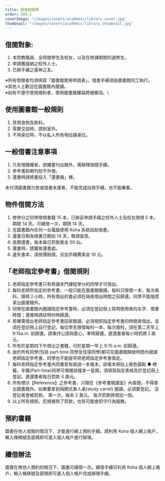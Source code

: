 ```yaml
---
title: 圖書館服務
order: 208.1
coverImage: "/images/covers/academic/library.cover.jpg"
thumbnail: "/images/covers/academic/library.thumbnail.jpg"
---
```


## 借閱對象:

1. 本院教職員、全時間學生及校友，以及在修課期間的選修生。
1. 申請獲接納之校外人士。
1. 已辦手續之基神之友。

※所有借閱者均須填寫「圖書館使用申請表」，借書手續須由圖書館同工執行。\
※其他人士歡迎在圖書館內閱讀。\
※如有不遵守使用規則者，使用圖書館權益將被撤消。\

## 使用圖書館一般規則

1. 禁用食物及飲料。
1. 需要交談時，請到室外。
1. 不用桌位時，不以私人所有物佔據桌位。

## 一般借書注意事項

1. 凡有借閱權者，欲攜書刊出館外，需辦理借閱手續。
1. 參考書和期刊恕不外借。
1. 還書時請將書投入「還書箱」裡。

未付清圖書館欠款或借書未還者，不能完成註冊手續，也不能畢業。

## 物件借閱方法

1. 修學分之同學限借書籍 15 本，已辦妥申請手續之校外人士及校友限借 5 本，期限 14 天。可續借一次，期限 14 天。
1. 在圖書館內任何一台電腦使用 Koha 系統自助借書。
1. 還書日期為借書日期加 14 天，敬請留意。
1. 逾期還書，每本每日罰款美金 50 仙。
1. 還書時，請置放還書處。
1. 遺失書本，須按價賠償，另加手續費美金 10 元。

## 「老師指定參考書」借閱規則

1. 老師指定參考書只有修讀本門課程學分的同學才可借出。
1. 每科老師所指定的參考書，一般只能在圖書館閱讀，每科只限借一本，每次兩科，限時２小時。所有借出的書必須在隔夜借出時間之前歸還。同學不能隨意拿出圖書館外。
1. 同學在圖書館內閱讀指定參考書時，必須在登記冊上寫明使用者的名字、借書時間；還書時請註明何時歸還。
1. 若確需借出老師指定參考書回家閱讀，必須按照指定參考書的時間表借出，並須在登記冊上自行登記，每位學生限借每科一本，每次兩科，須在第二天早上 9:15a.m. 前歸還。請秉持公德與愛心，凖時歸還。遲還書者每小時罰款１美元。
1. 所有於星期四下午借出之書籍，可於星期一早上 9:15 a.m. 前歸還。
1. 由於所有同學(包括 part-time 同學及住宿同學)都可在圖書館開放時間內閱讀老師指定參考書，同學也不能提早把老師指定參考書借走。
1. 每科老師指定參考書內同書若有超過一本複本，該複本將貼上紫色圓點 ● 標籤，半職(Part-time)同學可借閱該複本一星期，須填寫指定表格及於登記冊上登記。遲還書者每日罰款 4 美元。
1. 所有標示【Reference】之參考書，只限在《參考書閱讀室》內查閱，不得拿出圖書館外。如果要拿到隔開式單人桌(study carrel) 閱讀，必須要登記。 沒登記者會被罰款。 第一次，每本 2 美元。 每次罰款將增加一倍。
1. 以上所有規矩，犯規者除了罰款，也有可能會罰守行為服務。

## 預約書籍

圖書在他人借閱的情況下，才能進行網上預約手續。請利用 Koha 個人網上帳戶，輸入條碼號及密碼即可進入個人帳戶進行辦理。

## 續借辦法

圖書在無他人預約的情況下，圖書可續借一次。續借手續可利用 Koha 個人網上帳戶，輸入條碼號及密碼即可進入個人帳戶完成辦理手續。

